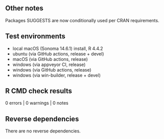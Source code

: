 ## Other notes

Packages SUGGESTS are now conditionally used per CRAN requirements.

## Test environments

* local macOS (Sonoma 14.6.1) install, R 4.4.2
* ubuntu (via GitHub actions, release + devel)
* macOS (via GitHub actions, release)
* windows (via appveyor CI, release)
* windows (via GitHub actions, release)
* windows (via win-builder, release + devel)

## R CMD check results

0 errors | 0 warnings | 0 notes

## Reverse dependencies

There are no reverse dependencies.
